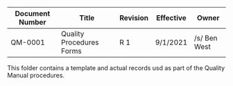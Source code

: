 Document Number|Title|Revision|Effective|Owner
---------------|-------------------------------------|---|----|-----
QM-0001|Quality Procedures Forms|R 1|9/1/2021|/s/ Ben West

This folder contains
a template and actual records usd as part of the Quality Manual procedures.

